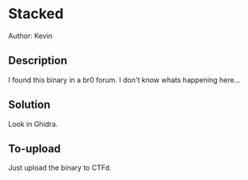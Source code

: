 # Stacked

Author: Kevin

## Description

I found this binary in a br0 forum. I don't know whats happening here...

## Solution

Look in Ghidra.

## To-upload

Just upload the binary to CTFd.

